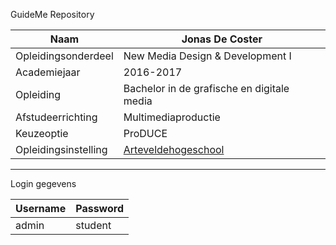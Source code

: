 GuideMe Repository

|Naam|Jonas De Coster|
|---|---|
|Opleidingsonderdeel|New Media Design & Development I|
|Academiejaar|2016-2017|
|Opleiding|Bachelor in de grafische en digitale media|
|Afstudeerrichting|Multimediaproductie|
|Keuzeoptie|ProDUCE|
|Opleidingsinstelling|[Arteveldehogeschool](http://www.arteveldehogeschool.be/)|

---------------

Login gegevens

|Username|Password|
|---|---|
|admin|student|